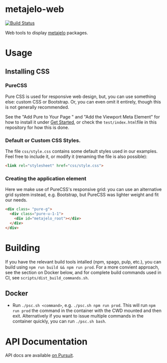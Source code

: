 # metajelo-web

[![Build Status](https://travis-ci.com/labordynamicsinstitute/metajelo-web.svg?token=fzz41xcnJ15QPD7QhZkZ&branch=master)](https://travis-ci.com/labordynamicsinstitute/metajelo-web)

Web tools to display
[metajelo](https://github.com/labordynamicsinstitute/metajelo) packages.

# Usage

## Installing CSS

### PureCSS

Pure CSS is used for responsive web design, but, you can use something else:
custom CSS or Bootstrap. Or, you can even omit it entirely, though this is
not generally recommended.

See the "Add Pure to Your Page "
and "Add the Viewport Meta Element" for how to install it under [Get
Started](https://purecss.io/start/), or check the `test/index.html`file in this
repository for how this is done.

### Default or Custom CSS Styles.

The file `css/style.css` contains some default styles used in our examples.
Feel free to include it, or modify it (renaming the file is also possible):

```html
<link rel="stylesheet" href="css/style.css">
```

### Creating the application element

Here we make use of PureCSS's responsive grid: you can use an alternative grid system
instead, e.g. Bootstrap, but PureCSS was lighter weight and fit our needs.


```html
<div class= "pure-g">
  <div class="pure-u-1-1">
    <div id="metajelo_root"></div>
  </div>
</div>
```

# Building

If you have the relevant build tools intalled (npm, spago, pulp, etc.), you can
build using `npm run build && npm run prod`. For a more convient approach, see
the section on Docker below, and for complete build commands used in CI, see
`scripts/dist_build_commands.sh`.

## Docker

* Run `./psc.sh <command>`, e.g. `./psc.sh npm run prod`. This will run `npm run
prod` the command in the container with the CWD mounted and then exit.
Alternatively if you want to issue multiple commands in the container quickly,
you can run `./psc.sh bash`.


# API Documentation

API docs are available [on Pursuit](https://pursuit.purescript.org/packages/purescript-metajelo-web).
